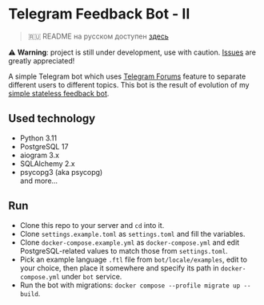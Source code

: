 # Telegram Feedback Bot - II

> 🇷🇺 README на русском доступен [здесь](README.ru.md)

⚠️ **Warning**: project is still under development, use with caution. 
[Issues](https://github.com/MasterGroosha/telegram-feedback-bot-topics/issues) are greatly appreciated!

A simple Telegram bot which uses [Telegram Forums](https://telegram.org/evolution#october-2022) feature to 
separate different users to different topics. This bot is the result of evolution of my 
[simple stateless feedback bot](https://github.com/MasterGroosha/telegram-feedback-bot).

## Used technology

* Python 3.11
* PostgreSQL 17
* aiogram 3.x
* SQLAlchemy 2.x
* psycopg3 (aka psycopg)  
and more...

## Run

* Clone this repo to your server and `cd` into it.
* Clone `settings.example.toml` as `settings.toml` and fill the variables.
* Clone `docker-compose.example.yml` as `docker-compose.yml` and edit PostgreSQL-related values to match those from `settings.toml`.
* Pick an example language `.ftl` file from `bot/locale/examples`, edit to your choice, then place it somewhere and specify its path in `docker-compose.yml` under `bot` service.
* Run the bot with migrations: `docker compose --profile migrate up --build`.